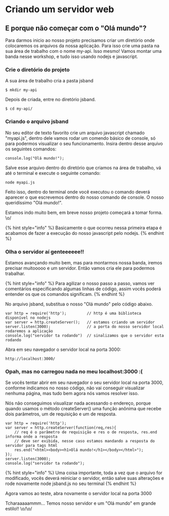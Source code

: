 # Criando um servidor web

## E porque não começar com o "Olá mundo"?

Para darmos inicio ao nosso projeto precisamos criar um diretório onde colocaremos os arquivos da nossa aplicação. Para isso crie uma pasta na sua área de trabalho com o nome my-api. Isso mesmo! Vamos montar uma banda nesse workshop, e tudo isso usando nodejs e javascript.

### Crie o diretório do projeto

A sua área de trabalho cria a pasta jsband

```
$ mkdir my-api
```

Depois de criada, entre no diretório jsband.

```text
$ cd my-api/
```

### Criando o arquivo jsband

No seu editor de texto favorito crie um arquivo javascript chamado "myapi.js", dentro dele vamos rodar um comendo básico de console, só para podermos visualizar o seu funcionamento. Insira dentro desse arquivo os seguintes comandos:

```text
console.log("Olá mundo!");
```

Salve esse arquivo dentro do diretório que criamos na área de trabalho, vá até o terminal e execute o seguinte comando:

```text
node myapi.js
```

Feito isso, dentro do terminal onde você executou o comando deverá aparecer o que escrevemos dentro do nosso comando de console. O nosso queridíssimo "Olá mundo!". 

Estamos indo muito bem, em breve nosso projeto começará a tomar forma. \o/

{% hint style="info" %}
Basicamente o que ocorreu nessa primeira etapa é acabamos de fazer a execução do nosso javascript pelo nodejs.
{% endhint %}

### Olha o servidor aí genteeeeee!!

Estamos avançando muito bem, mas para montarmos nossa banda, iremos precisar muitooooo e um servidor. Então vamos cria ele para podermos trabalhar.

{% hint style="info" %}
Para agilizar o nosso passo a passo,  vamos ver comentários especificando algumas linhas de código, assim vocês poderá entender os que os comandos significam.
{% endhint %}

No arquivo jsband, substitua o nosso "Olá mundo" pelo código abaixo. 

```text
var http = require('http');         // http é uma biblioteca disponível no nodejs
var server = http.createServer();   // estamos criando um servidor
server.listen(3000);                // a porta do nosso servidor local rodaremos a aplicação
console.log("servidor ta rodando")  // sinalizamos que o servidor esta rodando
```

Abra em seu navegador o servidor local na porta 3000:

```text
http://localhost:3000/
```

### Opah, mas no carregou nada no meu localhost:3000 :\(

Se vocês tentar abrir em seu navegador o seu servidor local na porta 3000, conforme indicamos no nosso código, não vai conseguir visualizar nenhuma página, mas tudo bem agora nós vamos resolver isso.

Nós não conseguimos visualizar nada acessando o endereço, porque quando usamos o método createServer\(\) uma função anônima que recebe dois parâmetros, um de requisição e um de resposta.

```text
var http = require('http');
var server = http.createServer(function(req,res){
    // req é o parâmetro de requisição e res o de resposta, res.end informa onde a resposta 
    // deve ser exibida, nesse caso estamos mandando a resposta do servidor para tags html
    res.end("<html><body><h1>Olá mundo!</h1></body></html>"); 
});
server.listen(3000);
console.log("servidor ta rodando");
```

{% hint style="info" %}
Uma coisa importante, toda a vez que o arquivo for modificado, vocês deverá reiniciar o servidor, então salve suas alterações e rode novamente node jsband.js no seu terminal
{% endhint %}

Agora vamos ao teste, abra novamente o servidor local na porta 3000

Tcharaaaaammm... Temos nosso servidor e um "Olá mundo" em grande estilo!! \o/\o/

